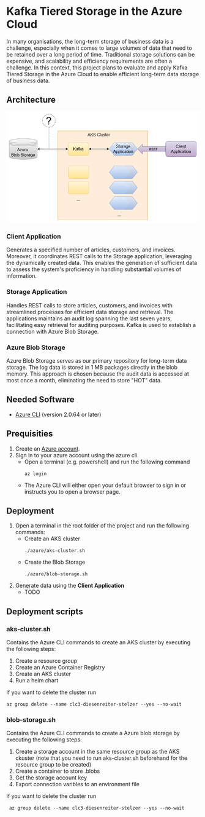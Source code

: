 # Kafka Tiered Storage in the Azure Cloud
In many organisations, the long-term storage of business data is a challenge, especially when it comes to large volumes of data that need to be retained over a long period of time. Traditional storage solutions can be expensive, and scalability and efficiency requirements are often a challenge. In this context, this project plans to evaluate and apply Kafka Tiered Storage in the Azure Cloud to enable efficient long-term data storage of business data.

## Architecture
![Architecture](.\readme-imgs\architecture.png)

### Client Application
Generates a specified number of articles, customers, and invoices. Moreover, it coordinates REST calls to the Storage application, leveraging the dynamically created data. This enables the generation of sufficient data to assess the system's proficiency in handling substantial volumes of information.

### Storage Application
Handles REST calls to store articles, customers, and invoices with streamlined processes for efficient data storage and retrieval. The applications maintains an audit log spanning the last seven years, facilitating easy retrieval for auditing purposes. Kafka is used to establish a connection with Azure Blob Storage.

### Azure Blob Storage
Azure Blob Storage serves as our primary repository for long-term data storage. The log data is stored in 1 MB packages directly in the blob memory. This approach is chosen because the audit data is accessed at most once a month, eliminating the need to store "HOT" data.




## Needed Software
* [Azure CLI](https://learn.microsoft.com/en-us/cli/azure/install-azure-cli-windows?tabs=azure-cli) (version 2.0.64 or later)



## Prequisities
1. Create an [Azure account](https://azure.microsoft.com/en-in/free).
2. Sign in to your azure account using the azure cli.
    * Open a terminal (e.g. powershell) and run the following command
        ```shell
        az login
        ```
    * The Azure CLI will either open your default browser to sign in or  instructs you to open a browser page.



## Deployment

1. Open a terminal in the root folder of the project and run the following commands:
    * Create an AKS cluster 
        ```shell 
        ./azure/aks-cluster.sh 
        ```
    * Create the Blob Storage 
        ``` shell
        ./azure/blob-storage.sh
        ```
4. Generate data using the __Client Application__
    * TODO
    





## Deployment scripts

### aks-cluster.sh
Contains the Azure CLI commands to create an AKS cluster by executing the following steps:
1. Create a resource group
2. Create an Azure Container Registry
3. Create an AKS cluster
4. Run a helm chart

If you want to delete the cluster run
``` shell
az group delete --name clc3-diesenreiter-stelzer --yes --no-wait 
```


### blob-storage.sh

Contains the Azure CLI commands to create a Azure blob storage by executing the following steps:
1. Create a storage account in the same resource group as the AKS ckuster (note that you need to run aks-cluster.sh beforehand for the resource group to be created)
2. Create a container to store .blobs
3. Get the storage account key
4. Export connection varibles to an environment file


If you want to delete the cluster run
```shell
 az group delete --name clc3-diesenreiter-stelzer --yes --no-wait 
 ```


